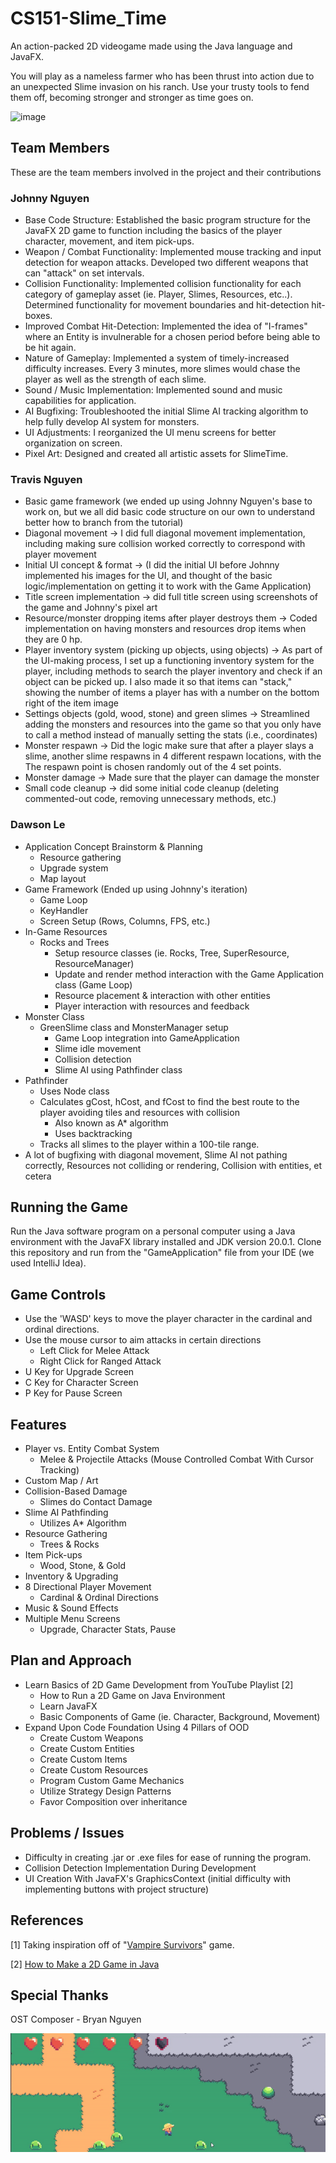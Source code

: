 # CS151-Slime_Time
An action-packed 2D videogame made using the Java language and JavaFX.

You will play as a nameless farmer who has been thrust into action due to an unexpected Slime invasion on his ranch. Use your trusty tools to fend them off, becoming stronger and stronger as time goes on.

![image](https://github.com/JQBNguyen/CS151-Slime_Time/assets/120300677/4731a70c-1f1b-4a73-9420-e0ad490b7310)

## Team Members
These are the team members involved in the project and their contributions
### Johnny Nguyen
- Base Code Structure: Established the basic program structure for the JavaFX 2D game to function including the basics of the player character, movement, and item pick-ups.
- Weapon / Combat Functionality: Implemented mouse tracking and input detection for weapon attacks. Developed two different weapons that can "attack" on set intervals.
- Collision Functionality: Implemented collision functionality for each category of gameplay asset (ie. Player, Slimes, Resources, etc..). Determined functionality for movement boundaries and hit-detection hit-boxes.
- Improved Combat Hit-Detection: Implemented the idea of "I-frames" where an Entity is invulnerable for a chosen period before being able to be hit again.
- Nature of Gameplay: Implemented a system of timely-increased difficulty increases. Every 3 minutes, more slimes would chase the player as well as the strength of each slime.
- Sound / Music Implementation: Implemented sound and music capabilities for application.
- AI Bugfixing: Troubleshooted the initial Slime AI tracking algorithm to help fully develop AI system for monsters.
- UI Adjustments: I reorganized the UI menu screens for better organization on screen.
- Pixel Art: Designed and created all artistic assets for SlimeTime.
### Travis Nguyen
- Basic game framework (we ended up using Johnny Nguyen's base to work on, but we all did basic code structure on our own to understand better how to branch from the tutorial)
- Diagonal movement -> I did full diagonal movement implementation, including making sure collision worked correctly to correspond with player movement
- Initial UI concept & format -> (I did the initial UI before Johnny implemented his images for the UI, and thought of the basic logic/implementation on getting it to work with the Game Application)
- Title screen implementation -> did full title screen using screenshots of the game and Johnny's pixel art
- Resource/monster dropping items after player destroys them -> Coded implementation on having monsters and resources drop items when they are 0 hp.
- Player inventory system (picking up objects, using objects) -> As part of the UI-making process, I set up a functioning inventory system for the player,
including methods to search the player inventory and check if an object can be picked up. I also made it so that items can "stack," showing the number of items a player has
with a number on the bottom right of the item image
- Settings objects (gold, wood, stone) and green slimes -> Streamlined adding the monsters and resources into the game so that you only have to call a method instead of manually setting the stats
(i.e., coordinates)
- Monster respawn -> Did the logic make sure that after a player slays a slime, another slime respawns in 4 different respawn locations, with the
The respawn point is chosen randomly out of the 4 set points.
- Monster damage -> Made sure that the player can damage the monster
- Small code cleanup -> did some initial code cleanup (deleting commented-out code, removing unnecessary methods, etc.)
### Dawson Le
- Application Concept Brainstorm & Planning
  - Resource gathering
  - Upgrade system
  - Map layout
- Game Framework (Ended up using Johnny's iteration)
  - Game Loop
  - KeyHandler
  - Screen Setup (Rows, Columns, FPS, etc.)
- In-Game Resources
  - Rocks and Trees 
    - Setup resource classes (ie. Rocks, Tree, SuperResource, ResourceManager)
    - Update and render method interaction with the Game Application class (Game Loop)
    - Resource placement & interaction with other entities
    - Player interaction with resources and feedback
- Monster Class
  - GreenSlime class and MonsterManager setup
    - Game Loop integration into GameApplication
    - Slime idle movement
    - Collision detection
    - Slime AI using Pathfinder class
- Pathfinder
  - Uses Node class
  - Calculates gCost, hCost, and fCost to find the best route to the player avoiding tiles and resources with collision
    - Also known as A* algorithm
    - Uses backtracking
  - Tracks all slimes to the player within a 100-tile range.
- A lot of bugfixing with diagonal movement, Slime AI not pathing correctly, Resources not colliding or rendering, Collision with entities, et cetera

## Running the Game
Run the Java software program on a personal computer using a Java environment with the JavaFX library installed and JDK version 20.0.1.
Clone this repository and run from the "GameApplication" file from your IDE (we used IntelliJ Idea).

## Game Controls
- Use the 'WASD' keys to move the player character in the cardinal and ordinal directions.
- Use the mouse cursor to aim attacks in certain directions
  - Left Click for Melee Attack
  - Right Click for Ranged Attack
- U Key for Upgrade Screen
- C Key for Character Screen
- P Key for Pause Screen

## Features
- Player vs. Entity Combat System
  - Melee & Projectile Attacks (Mouse Controlled Combat With Cursor Tracking)
- Custom Map / Art
- Collision-Based Damage
  - Slimes do Contact Damage
- Slime AI Pathfinding
  - Utilizes A* Algorithm
- Resource Gathering
  - Trees & Rocks
- Item Pick-ups
  - Wood, Stone, & Gold
- Inventory & Upgrading
- 8 Directional Player Movement
  - Cardinal & Ordinal Directions
- Music & Sound Effects
- Multiple Menu Screens
  - Upgrade, Character Stats, Pause
 
## Plan and Approach
- Learn Basics of 2D Game Development from YouTube Playlist [2]
  - How to Run a 2D Game on Java Environment
  - Learn JavaFX
  - Basic Components of Game (ie. Character, Background, Movement)
- Expand Upon Code Foundation Using 4 Pillars of OOD
  - Create Custom Weapons
  - Create Custom Entities
  - Create Custom Items
  - Create Custom Resources
  - Program Custom Game Mechanics
  - Utilize Strategy Design Patterns
  - Favor Composition over inheritance 

## Problems / Issues
- Difficulty in creating .jar or .exe files for ease of running the program.
- Collision Detection Implementation During Development
- UI Creation With JavaFX's GraphicsContext (initial difficulty with implementing buttons with project structure)

## References
[1] Taking inspiration off of "[Vampire Survivors](https://store.steampowered.com/app/1794680/Vampire_Survivors/)" game. 

[2] [How to Make a 2D Game in Java](https://www.youtube.com/playlist?list=PL_QPQmz5C6WUF-pOQDsbsKbaBZqXj4qSq)

## Special Thanks
OST Composer - Bryan Nguyen

![](https://github.com/JQBNguyen/CS151-Slime_Time/blob/main/slimetimegif.gif)
  
